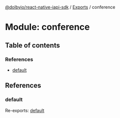 [@dolbyio/react-native-iapi-sdk](../README.md) / [Exports](../modules.md) / conference

# Module: conference

## Table of contents

### References

- [default](conference.md#default)

## References

### default

Re-exports: [default](conference_ConferenceService.md#default)
